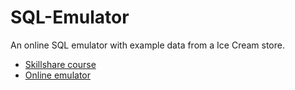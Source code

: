 # SQL-Emulator

An online SQL emulator with example data from a Ice Cream store. 

- [Skillshare course](https://www.skillshare.com/en/classes/Create-your-own-reports-in-SQL-Mastering-SELECT-statements/1380986922/projects?via=teaching)
- [Online emulator](https://peterfoxflick.github.io/SQL-Emulator/)
